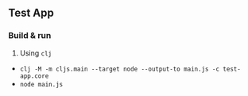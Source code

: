 ## Test App

### Build & run

1. Using `clj`
  - `clj -M -m cljs.main --target node --output-to main.js -c test-app.core`
  - `node main.js`
